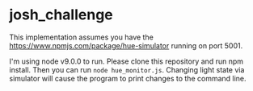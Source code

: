 # josh_challenge

This implementation assumes you have the https://www.npmjs.com/package/hue-simulator running on port 5001.

I'm using node v9.0.0 to run. Please clone this repository and run npm install. Then you can run `node hue_monitor.js`.
Changing light state via simulator will cause the program to print changes to the command line.
